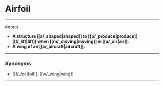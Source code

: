 # Airfoil
---
#noun
- **A structure [[s/_shaped|shaped]] to [[p/_produce|produce]] [[l/_lift|lift]] when [[m/_moving|moving]] in [[a/_air|air]].**
- **A wing of an [[a/_aircraft|aircraft]].**
---
### Synonyms
- [[f/_foil|foil]], [[w/_wing|wing]]
---
